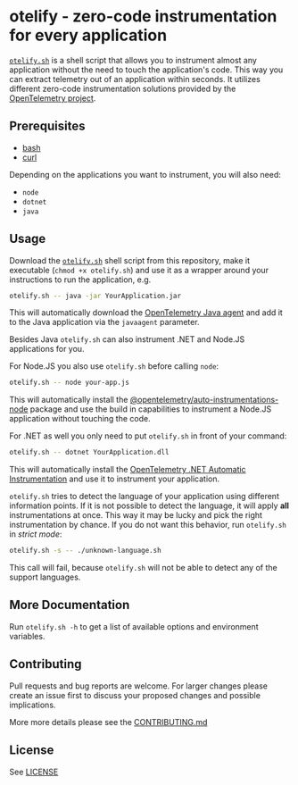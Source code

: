 # otelify - zero-code instrumentation for every application

[`otelify.sh`](./otelify.sh) is a shell script that allows you to instrument almost
any application without the need to touch the application's code. This way you can
extract telemetry out of an application within seconds. It utilizes different
zero-code instrumentation solutions provided by the
[OpenTelemetry project](https://opentelemetry.io/).

## Prerequisites

* [bash](https://www.gnu.org/software/bash/)
* [curl](https://curl.se/)

Depending on the applications you want to instrument, you will also need:

* `node`
* `dotnet`
* `java`

## Usage

Download the [`otelify.sh`](./otelify.sh) shell script from this repository, make it executable (`chmod +x otelify.sh`) and use it as a wrapper
around your instructions to run the application, e.g.

```bash
otelify.sh -- java -jar YourApplication.jar
```

This will automatically download the [OpenTelemetry Java agent](https://opentelemetry.io/docs/languages/java/automatic/)
and add it to the Java application via the `javaagent` parameter.

Besides Java `otelify.sh` can also instrument .NET and Node.JS applications for you.

For Node.JS you also use `otelify.sh` before calling `node`:

```bash
otelify.sh -- node your-app.js
```

This will automatically install the [@opentelemetry/auto-instrumentations-node](https://www.npmjs.com/package/@opentelemetry/auto-instrumentations-node) package
and use the build in capabilities to instrument a Node.JS application without touching the code.

For .NET as well you only need to put `otelify.sh` in front of your command:

```bash
otelify.sh -- dotnet YourApplication.dll 
```

This will automatically install the [OpenTelemetry .NET Automatic Instrumentation](https://opentelemetry.io/docs/languages/net/automatic/) and use it to instrument your application.

`otelify.sh` tries to detect the language of your application using different information points. If it is not possible to detect the language, it will apply **all** instrumentations
at once. This way it may be lucky and pick the right instrumentation by chance. If you do not want this behavior, run `otelify.sh` in *strict mode*:

```bash
otelify.sh -s -- ./unknown-language.sh
```

This call will fail, because `otelify.sh` will not be able to detect any of the support languages.

## More Documentation

Run `otelify.sh -h` to get a list of available options and environment variables.

## Contributing

Pull requests and bug reports are welcome. For larger changes please create an issue first to discuss your proposed changes and possible implications.

More more details please see the [CONTRIBUTING.md](./CONTRIBUTING.md)

## License

See [LICENSE](./LICENSE)